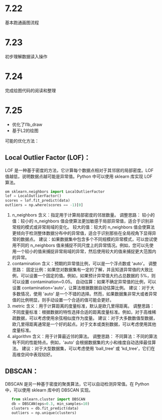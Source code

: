 # 7.22

基本跑通画图流程

# 7.23

初步理解数据读入操作

# 7.24

完成绘图代码的阅读和整理

# 7.25

- 优化了l1b_draw
- 基于L2的绘图

可能的优化方法：

##  **Local Outlier Factor (LOF)**：
   LOF 是一种基于密度的方法，它计算每个数据点相对于其邻居的局部密度。LOF 值越低，说明数据点越可能是异常值。Python 中可以使用 sklearn 库实现 LOF 算法。

   ```python
   om sklearn.neighbors import LocalOutlierFactor
   lof = LocalOutlierFactor()
   scores = lof.fit_predict(data)
   outliers = np.where(scores == -1)[0]
   ```
1. n_neighbors
含义：指定用于计算局部密度的邻居数量。
调整思路：
较小的值：较小的 n_neighbors 值会使算法更加敏感于局部异常值，适合于识别非常规的模式或非常局域的变化。
较大的值：较大的 n_neighbors 值会使算法更倾向于检测整体数据分布中的异常值，适合于识别那些在全局视角下显得异常的数据点。
建议：如果数据集中包含多个不同规模的异常模式，可以尝试使用不同的 n_neighbors 值来捕捉不同尺度上的异常情况。例如，您可以先使用一个较小的值来捕捉非常局域的异常，然后使用较大的值来捕捉更大范围内的异常。
2. contamination
含义：预期的异常值比例，可以是一个浮点数或 'auto'。
调整思路：
固定比例：如果您对数据集有一定的了解，并且知道异常值的大致比例，可以设置一个固定的值。例如，如果预计异常值大约占总数据的 5%，则可以设置 contamination=0.05。
自动估算：如果不确定异常值的比例，可以设置 contamination='auto'，让算法根据数据自动估算比例。
建议：对于大多数情况，使用 'auto' 是一个不错的选择。然而，如果数据集非常大或者异常值的比例明显，则手动设置一个合适的值可能会更好。
3. metric
含义：用于计算距离的度量标准，默认是欧几里得距离。
调整思路：
不同度量标准：根据数据的特性选择合适的距离度量标准。例如，对于高维稀疏数据，可以考虑使用余弦相似度作为度量。
建议：对于大多数数值型数据，欧几里得距离通常是一个好的起点。对于文本或类别数据，可以考虑使用其他度量标准。
4. algorithm
含义：用于计算最近邻的算法。
调整思路：
不同算法：不同的算法有不同的性能特点。例如，'auto' 会根据数据集的大小和维度自动选择最佳算法。
建议：对于大型数据集，可以考虑使用 'ball_tree' 或 'kd_tree'，它们在高维空间中表现较好。


## **DBSCAN**：
   DBSCAN 是另一种基于密度的聚类算法，它可以自动检测异常值。在 Python 中，可以使用 sklearn 库中的 DBSCAN 实现。

```python
   from sklearn.cluster import DBSCAN
   db = DBSCAN(eps=0.3, min_samples=10)
   clusters = db.fit_predict(data)
   outliers = np.unique(clusters)
```
